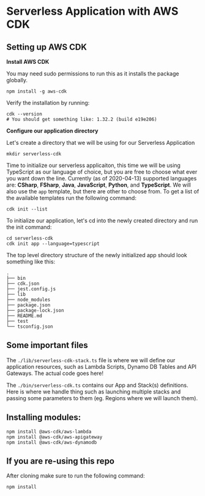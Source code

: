 # Serverless Application with AWS CDK

## Setting up AWS CDK

**Install AWS CDK**

You may need sudo permissions to run this as it installs the package globally.
```
npm install -g aws-cdk
```

Verify the installation by running:
```
cdk --version
# You should get something like: 1.32.2 (build e19e206)
```

**Configure our application directory**

Let's create a directory that we will be using for our Serverless Application
```
mkdir serverless-cdk
```

Time to initialize our serverless applicaiton, this time we will be using TypeScript as our language of choice, but you are free to choose what ever you want down the line. Currently (as of 2020-04-13) supported languages are: **CSharp**, **FSharp**, **Java**, **JavaScript**, **Python**, and **TypeScript**.
We will also use the `app` template, but there are other to choose from. To get a list of the available templates run the following command:
```
cdk init --list
```

To initialize our application, let's cd into the newly created directory and run the init command:
```
cd serverless-cdk
cdk init app --language=typescript
```

The top level directory structure of the newly initialized app should look something like this:
```
.
├── bin
├── cdk.json
├── jest.config.js
├── lib
├── node_modules
├── package.json
├── package-lock.json
├── README.md
├── test
└── tsconfig.json
```

## Some important files

The `./lib/serverless-cdk-stack.ts` file is where we will define our application resources, such as Lambda Scripts, Dynamo DB Tables and API Gateways. The actual code goes here!


The `./bin/serverless-cdk.ts` contains our App and Stack(s) definitions. Here is where we handle thing such as launching multiple stacks and passing some parameters to them (eg. Regions where we will launch them).

## Installing modules:

```
npm install @aws-cdk/aws-lambda
npm install @aws-cdk/aws-apigateway
npm install @aws-cdk/aws-dynamodb
```

## If you are re-using this repo

After cloning make sure to run the following command:
```
npm install
```

